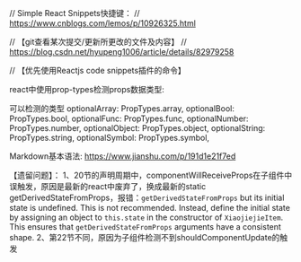 // Simple React Snippets快捷键：
// https://www.cnblogs.com/lemos/p/10926325.html


// 【git查看某次提交/更新所更改的文件及内容】
// https://blog.csdn.net/hyupeng1006/article/details/82979258

// 【优先使用Reactjs code snippets插件的命令】

react中使用prop-types检测props数据类型:
<!-- https://www.jianshu.com/p/a73fb26c88b5 -->
可以检测的类型
optionalArray: PropTypes.array,
optionalBool: PropTypes.bool,
optionalFunc: PropTypes.func,
optionalNumber: PropTypes.number,
optionalObject: PropTypes.object,
optionalString: PropTypes.string,
optionalSymbol: PropTypes.symbol,


Markdown基本语法:
https://www.jianshu.com/p/191d1e21f7ed


【遗留问题】：
1、20节的声明周期中，componentWillReceiveProps在子组件中误触发，原因是最新的react中废弃了，换成最新的static getDerivedStateFromProps，报错：`getDerivedStateFromProps` but its initial state is undefined. This is not recommended. Instead, define the initial state by assigning an object to `this.state` in the constructor of `XiaojiejieItem`. This ensures that `getDerivedStateFromProps` arguments have a consistent shape.
2、第22节不同，原因为子组件检测不到shouldComponentUpdate的触发
